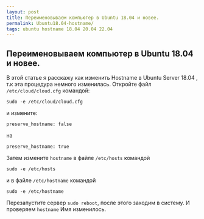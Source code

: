 ```yaml
---
layout: post
title: Переименовываем компьютер в Ubuntu 18.04 и новее. 
permalink: Ubuntu18.04-hostname/
tags: ubuntu hostname 18.04 20.04 22.04
---
```

Переименовываем компьютер в Ubuntu 18.04 и новее. 
--- 

В этой статье я расскажу как изменить Hostname в Ubuntu Server 18.04 , т.к эта процедура немного изменилась. 
Откройте файл `/etc/cloud/cloud.cfg` командой:
```
sudo -e /etc/cloud/cloud.cfg
```
и измените:
```
preserve_hostname: false
```
на
```
preserve_hostname: true
```
Затем измените `hostname` в файле `/etc/hosts`
командой
```
sudo -e /etc/hosts
```
и в файле `/etc/hostname`
командой
```
sudo -e /etc/hostname
```
Перезапустите сервер `sudo reboot`, после этого заходим в систему.
И проверяем `hostname`
 Имя изменилось.